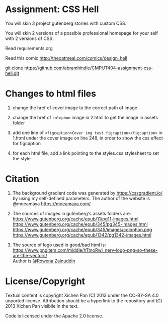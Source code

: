 # Assignment: CSS Hell

You will skin 3 project gutenberg stories with custom CSS.

You will skin 2 versions of a possible professional homepage for your
self with 2 versions of CSS.

Read requirements.org

Read this comic http://theoatmeal.com/comics/design_hell

git clone https://github.com/abramhindle/CMPUT404-assignment-css-hell.git

# Changes to html files

1. change the href of cover image to the correct path of image

2. change the href of `colophon` image in 2.html to get the image in assets folder

3. add one line of `<figcaption>Cover img test figcaption</figcaption>` in 1.html under the cover image on line 248, in order to show the css effect for figcaption

4. for each html file, add a link pointing to the styles.css stylesheet to set the style

# Citation

1. The background gradient code was generated by https://cssgradient.io/ by using my self-defined parameters. The author of the website is @moeamaya https://moeamaya.com/

2. The sources of images in gutenberg's assets folders are:\
   https://www.gutenberg.org/cache/epub/11/pg11-images.html \
   https://www.gutenberg.org/cache/epub/345/pg345-images.html \
   https://www.gutenberg.org/cache/epub/345/images/colophon.png \
   https://www.gutenberg.org/cache/epub/1342/pg1342-images.html

3. The source of logo used in good/bad html is:\
   https://www.pngitem.com/middle/hTmoRwi_nerv-logo-png-so-these-are-the-vectors/ \
   Author is [@Rowena Zainuddin](https://www.pngitem.com/userpic/29027/)

# License/Copyright

Textual content is copyright Xichen Pan (C) 2013 under the CC-BY-SA
4.0 unported license. Attribution should be a hyperlink to the
repository and (C) 2013 Xichen Pan visibile in the text.

Code is licensed under the Apache 2.0 license.
